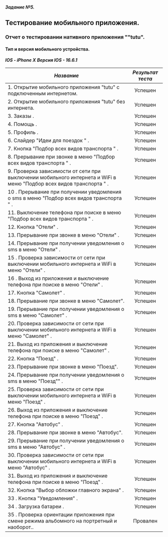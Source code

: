 ##### Задание №5. 

## Тестирование мобильного приложения.

### Отчет о тестировании нативного приложения ""tutu".

#### Тип и версия мобильного устройства.

***IOS - iPhone X*** 
***Версия IOS - 16.6.1***


| **_Название_**                                                                                                        | **_Результат теста_** |
|------------------------------------------------------------------------------------------------------------------------|:---------------------:|
| 1. Открытие мобильного приложения "tutu" с подключенным интернетом.                                                    | Успешен               |
| 2. Открытие мобильного приложения "tutu" без интернета.                                                                | Успешен               |
| 3. Заказы .                                                                                                            | Успешен               |
| 4. Помощь .                                                                                                            | Успешен               |
| 5. Профиль .                                                                                                           | Успешен               |
| 6. Слайдер "Идеи для поездок " .                                                                                       | Успешен               |
| 7. Кнопка  "Подбор всех видов транспорта " .                                                                           | Успешен               |
| 8. Прерывание при звонке в меню  "Подбор всех видов транспорта " .                                                     | Успешен               |
| 9. Проверка зависимости от сети  при выключении мобильного интернета и WiFi в меню  "Подбор всех видов транспорта " . 				 | Успешен               |
| 10 . Прерывание при получении уведомления о sms в меню  "Подбор всех видов транспорта " . 			                             | Успешен               |
| 11. Выключение  телефона при поиске в меню  "Подбор всех видов транспорта " . 				                                         | Успешен               |
| 12. Кнопка  "Отели" .                                                                                                  | Успешен               |
| 13. Прерывание при звонке в меню    "Отели" .                                                                          | Успешен               |
| 14.  Прерывание при получении уведомления о sms в меню    "Отели" .                                                    | Успешен               |
| 15 . Проверка зависимости от сети  при выключении мобильного интернета и WiFi в меню  "Отели" . 				                       | Успешен               |
| 16 . Выход из приложения и выключение  телефона при поиске в меню  "Отели" . 				                                          | Успешен               |
| 17. Кнопка  "Самолет" .                                                                                                | Успешен               |
| 18. Прерывание при звонке в меню     "Самолет".                                                                        | Успешен               |
| 19.  Прерывание при получении уведомления о sms в меню    "Самолет" .                                                  | Успешен               |
| 20. Проверка зависимости от сети  при выключении мобильного интернета и WiFi в меню  "Самолет" . 			                      | Успешен               |
| 21. Выход из приложения и выключение  телефона при поиске в меню  "Самолет" . 				                                         | Успешен               |
| 22. Кнопка  "Поезд" .                                                                                                  | Успешен               |
| 23. Прерывание при звонке в меню     "Поезд".                                                                          | Успешен               |
| 24.  Прерывание при получении уведомления о sms в меню    "Поезд"" .                                                   | Успешен               |
| 25. Проверка зависимости от сети  при выключении мобильного интернета и WiFi в меню  "Поезд" . 				                        | Успешен               |
| 26. Выход из приложения и выключение  телефона при поиске в меню  "Поезд" . 				                                           | Успешен               |
| 27. Кнопка  "Автобус" .                                                                                                | Успешен               |
| 28. Прерывание при звонке в меню     "Автобус".                                                                        | Успешен               |
| 29.  Прерывание при получении уведомления о sms в меню    "Автобус" .                                                  | Успешен               |
| 30. Проверка зависимости от сети  при выключении мобильного интернета и WiFi в меню  "Автобус" . 				                      | Успешен               |
| 31. Выход из приложения и выключение  телефона при поиске в меню  "Поезд" . 				                                           | Успешен               |
| 32. Кнопка  "Выбор обложки главного экрана" .                                                                          | Успешен               |
| 33 . Кнопка  "Уведомления" .                                                                                           | Успешен               |
| 34 . Загрузка батареи .                                                                                                | Успешен               |
| 35 . Проверка ориентации приложения при смене  режима альбомного на портретный и наоборот.. 				                           | Провален              |
